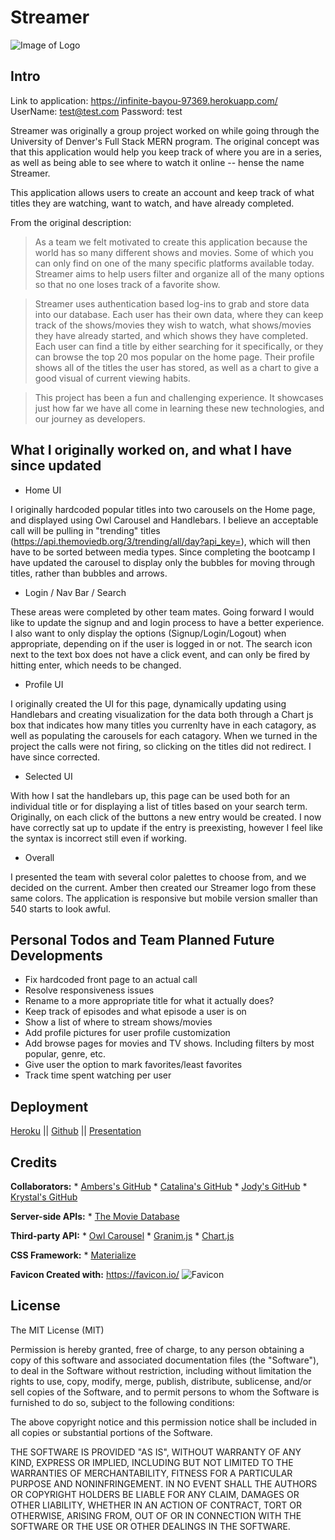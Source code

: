 # Streamer
![Image of Logo](./public/assets/img/streamer-logo.png)

## Intro

Link to application: https://infinite-bayou-97369.herokuapp.com/
UserName: test@test.com 
Password: test

Streamer was originally a group project worked on while going through the University of Denver's Full Stack MERN program. The original concept was that this application would help you keep track of where you are in a series, as well as being able to see where to watch it online -- hense the name Streamer. 

This application allows users to create an account and keep track of what titles they are watching, want to watch, and have already completed. 

From the original description: 

>As a team we felt motivated to create this application because the world has so many different shows and movies. 
>Some of which you can only find on one of the many specific platforms available today. Streamer aims to help users filter and organize
>all of the many options so that no one loses track of a favorite show.

>Streamer uses authentication based log-ins to grab and store data into our database. 
>Each user has their own data, where they can keep track of the shows/movies they wish to watch, 
>what shows/movies they have already started, and which shows they have completed.
>Each user can find a title by either searching for it specifically, or they can browse the top 20
>mos popular on the home page. Their profile shows all of the titles the user has stored, as well as a chart to give a good visual
>of current viewing habits.

>This project has been a fun and challenging experience. It showcases just how far we have all come
>in learning these new technologies, and our journey as developers.


## What I originally worked on, and what I have since updated

* Home UI

I originally hardcoded popular titles into two carousels on the Home page, and displayed using Owl Carousel and Handlebars. I believe an acceptable call will be pulling in "trending" titles (https://api.themoviedb.org/3/trending/all/day?api_key=), which will then have to be sorted between media types. Since completing the bootcamp I have updated the carousel to display only the bubbles for moving through titles, rather than bubbles and arrows.

* Login / Nav Bar / Search

These areas were completed by other team mates. Going forward I would like to update the signup and and login process to have a better experience. I also want to only display the options (Signup/Login/Logout) when appropriate, depending on if the user is logged in or not. The search icon next to the text box does not have a click event, and can only be fired by hitting enter, which needs to be changed.

* Profile UI

I originally created the UI for this page, dynamically updating using Handlebars and creating visualization for the data both through a Chart js box that indicates how many titles you currenlty have in each catagory, as well as populating the carousels for each catagory. When we turned in the project the calls were not firing, so clicking on the titles did not redirect. I have since corrected.

* Selected UI

With how I sat the handlebars up, this page can be used both for an individual title or for displaying a list of titles based on your search term. Originally, on each click of the buttons a new entry would be created. I now have correctly sat up to update if the entry is preexisting, however I feel like the syntax is incorrect still even if working.

* Overall

I presented the team with several color palettes to choose from, and we decided on the current. Amber then created our Streamer logo from these same colors. The application is responsive but mobile version smaller than 540 starts to look awful.


## Personal Todos and Team Planned Future Developments

* Fix hardcoded front page to an actual call
* Resolve responsiveness issues
* Rename to a more appropriate title for what it actually does?
* Keep track of episodes and what episode a user is on
* Show a list of where to stream shows/movies
* Add profile pictures for user profile customization
* Add browse pages for movies and TV shows. Including filters by most popular, genre, etc.
* Give user the option to mark favorites/least favorites
* Track time spent watching per user


## Deployment 
[Heroku](https://infinite-cliffs-65236.herokuapp.com/) ||
[Github](https://github.com/kacox1251/Streamer) ||
[Presentation](https://docs.google.com/presentation/d/1UdXNs89kjtn8vqJ2SLocVmhPUWjGqlNWaOq3ye4Sc0A/edit?usp=sharing)


## Credits

__Collaborators:__
    * [Ambers's GitHub](https://github.com/ambernina)
    * [Catalina's GitHub](https://github.com/catalinarose1361)
    * [Jody's GitHub](https://github.com/missjody)
    * [Krystal's GitHub](https://github.com/kacox1251)

__Server-side APIs:__
    * [The Movie Database](https://www.themoviedb.org/)

__Third-party API:__
    * [Owl Carousel](https://owlcarousel2.github.io/OwlCarousel2/)
    * [Granim.js](https://sarcadass.github.io/granim.js/index.html)
    * [Chart.js](https://www.chartjs.org/)

__CSS Framework:__
    * [Materialize](https://materializecss.com/)

__Favicon Created with:__
https://favicon.io/
![Favicon](./public/assets/img/favicon_io/favicon-16x16.png) 


## License

The MIT License (MIT)

Permission is hereby granted, free of charge, to any person obtaining a copy
of this software and associated documentation files (the "Software"), to deal
in the Software without restriction, including without limitation the rights
to use, copy, modify, merge, publish, distribute, sublicense, and/or sell
copies of the Software, and to permit persons to whom the Software is
furnished to do so, subject to the following conditions:

The above copyright notice and this permission notice shall be included in all
copies or substantial portions of the Software.

THE SOFTWARE IS PROVIDED "AS IS", WITHOUT WARRANTY OF ANY KIND, EXPRESS OR
IMPLIED, INCLUDING BUT NOT LIMITED TO THE WARRANTIES OF MERCHANTABILITY,
FITNESS FOR A PARTICULAR PURPOSE AND NONINFRINGEMENT. IN NO EVENT SHALL THE
AUTHORS OR COPYRIGHT HOLDERS BE LIABLE FOR ANY CLAIM, DAMAGES OR OTHER
LIABILITY, WHETHER IN AN ACTION OF CONTRACT, TORT OR OTHERWISE, ARISING FROM,
OUT OF OR IN CONNECTION WITH THE SOFTWARE OR THE USE OR OTHER DEALINGS IN THE
SOFTWARE.

